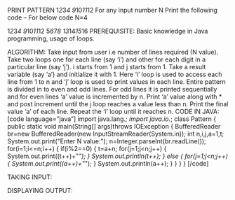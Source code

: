PRINT PATTERN  1*2*3*4  9*10*11*12
For any input number N Print the following code – For below code N=4

1*2*3*4
9*10*11*12
5*6*7*8
13*14*15*16
PREREQUISITE:
Basic knowledge in Java programming, usage of loops.

ALGORITHM:
Take input from user i.e number of lines required (N value).
Take two loops one for each line (say ‘i’) and other for each digit in a particular line (say ‘j’). i starts from 1 and j starts from 1.
Take a result variable (say ‘a’) and initialize it with 1.
Here ‘i’ loop is used to access each line from 1 to n and ‘j’ loop is used to print values in each line. Entire pattern is divided in to even and odd lines. For odd lines it is printed sequentially and for even lines ‘a’ value is incremented by n.
Print ‘a’ value along with * and post increment  until the j loop reaches a value less than n.
Print the final value ‘a’ of each line.
Repeat the ‘i’ loop until it reaches n.
CODE IN JAVA:
[code language=”java”]
import java.lang.*;
import java.io.*;
class Pattern
{
public static void main(String[] args)throws IOException
{
BufferedReader br=new BufferedReader(new InputStreamReader(System.in));
int n,i,j,a=1,t;
System.out.print("Enter N value:");
n=Integer.parseInt(br.readLine());
for(i=1;i<=n;i++)
{
if(i%2==0)
{
t=a+n;
for(j=1;j<n;j++)
{
System.out.print((t++)+"*");
}
System.out.println(t++);
}
else
{
for(j=1;j<n;j++)
{
System.out.print((a++)+"*");
}
System.out.println(a++);
}
}
}
}
[/code]

 

TAKING INPUT:


DISPLAYING OUTPUT:


 
